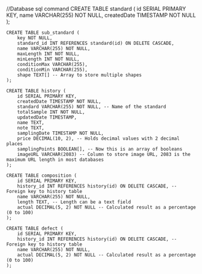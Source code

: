 //Database sql command
    CREATE TABLE standard (
        id SERIAL PRIMARY KEY,
        name VARCHAR(255) NOT NULL,
        createdDate TIMESTAMP NOT NULL
    );

    CREATE TABLE sub_standard (
        key NOT NULL,
        standard_id INT REFERENCES standard(id) ON DELETE CASCADE,
        name VARCHAR(255) NOT NULL,
        maxLength INT NOT NULL,
        minLength INT NOT NULL,
        conditionMax VARCHAR(255),
        conditionMin VARCHAR(255),
        shape TEXT[] -- Array to store multiple shapes
    );

    CREATE TABLE history (
        id SERIAL PRIMARY KEY,
        createdDate TIMESTAMP NOT NULL,
        standard VARCHAR(255) NOT NULL, -- Name of the standard
        totalSample INT NOT NULL,
        updatedDate TIMESTAMP,
        name TEXT,
        note TEXT,
        samplingDate TIMESTAMP NOT NULL,
        price DECIMAL(10, 2), -- Holds decimal values with 2 decimal places
        samplingPoints BOOLEAN[], -- Now this is an array of booleans
        imageURL VARCHAR(2083) -- Column to store image URL, 2083 is the maximum URL length in most databases
    );

    CREATE TABLE composition (
        id SERIAL PRIMARY KEY,
        history_id INT REFERENCES history(id) ON DELETE CASCADE, -- Foreign key to history table
        name VARCHAR(255) NOT NULL,
        length TEXT, -- Length can be a text field
        actual DECIMAL(5, 2) NOT NULL -- Calculated result as a percentage (0 to 100)
    );

    CREATE TABLE defect (
        id SERIAL PRIMARY KEY,
        history_id INT REFERENCES history(id) ON DELETE CASCADE, -- Foreign key to history table
        name VARCHAR(255) NOT NULL,
        actual DECIMAL(5, 2) NOT NULL -- Calculated result as a percentage (0 to 100)
    );

